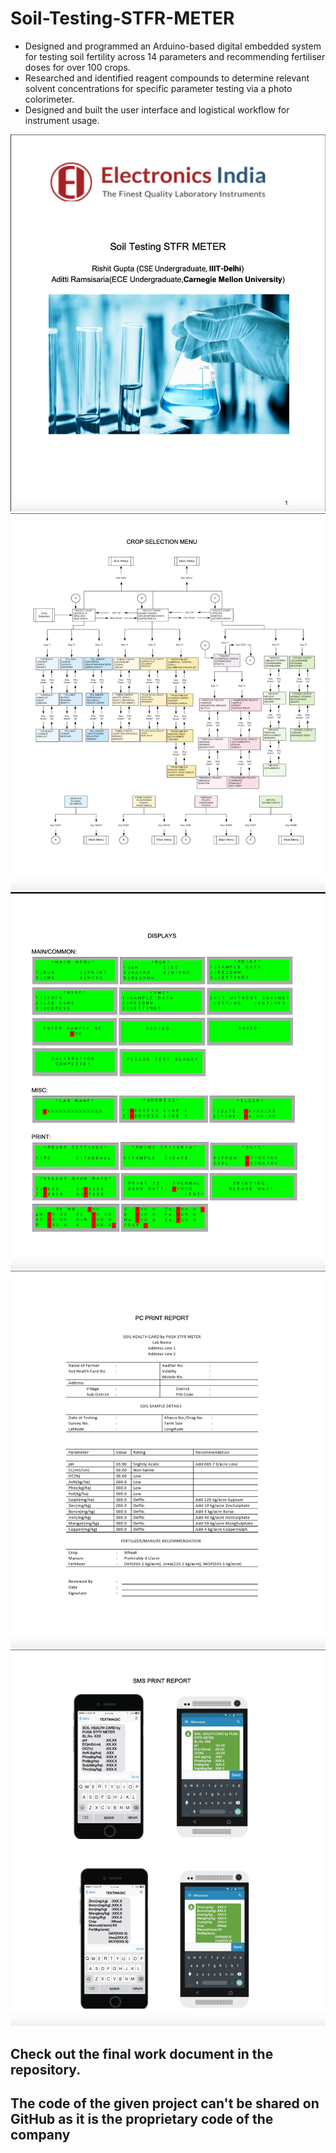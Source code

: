 # Soil-Testing-STFR-METER
*  Designed and programmed an Arduino-based digital embedded system for testing soil fertility across 14 parameters and recommending fertiliser doses for over 100 crops.
* Researched and identified reagent compounds to determine relevant solvent concentrations for specific parameter testing via a photo colorimeter.
* Designed and built the user interface and logistical workflow for instrument usage.

![](EILogo.png)
![](CropMenu.png)
![](Display.png)
![](PrintReport.png)
![](SMS.png)
## Check out the final work document in the repository.
## The code of the given project can't be shared on GitHub as it is the proprietary code of the company
